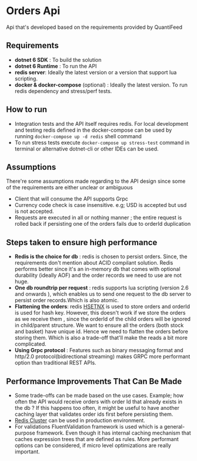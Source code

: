 # Orders Api

Api that's developed based on the requirements provided by QuantiFeed

## Requirements

* **dotnet 6 SDK** : To build the solution
* **dotnet 6 Runtime** : To run the API
* **redis server**: Ideally the latest version or a version that support lua scripting.
* **docker & docker-compose** (optional) : Ideally the latest version. To run redis dependency and stress/perf tests.

## How to run
* Integration tests and the API itself requires redis. For local development and testing redis defined in the docker-compose can be used by running  `docker-compose up -d redis` shell command
* To run stress tests execute  `docker-compose up stress-test` command in terminal or alternative dotnet-cli or other IDEs can be used.

## Assumptions
There're some assumptions made regarding to the API design since some of the requirements are either unclear or ambiguous

* Client that will consume the API supports Grpc
* Currency code check is case insensitive. e.g;  USD is accepted but usd is not accepted.
* Requests are executed in all or nothing manner ; the entire request is rolled back if persisting one of the orders fails due to orderId duplication

## Steps taken to ensure high performance
* **Redis is the choice for db**  : redis is chosen to persist orders. Since, the requirements don't mention about ACID compilant solution. Redis performs better since it's an in-memory db that comes with optional durability (ideally AOF) and the order records we need to use are not huge.
* **One db roundtrip per request** : redis supports lua scripting (version 2.6 and onwards ), which enables us to send one request to the db server to persist order records.Which is also atomic.
* **Flattening the orders**: redis [HSETNX](https://redis.io/commands/hsetnx/) is used to store orders and orderId is used for hash key. However, this doesn't work if we store the orders as we receive them , since the orderId of the child orders will be ignored in child/parent structure. We want to ensure all the orders (both stock and basket) have unique id. Hence we need to flatten the orders before storing them. Which is also a trade-off that'll make the reads a bit more complicated.
* **Using Grpc protocol** : Features such as binary messaging format and http/2.0 protocol(bidirectional streaming) makes GRPC more performant option than traditional REST APIs.

## Performance Improvements That Can Be Made
* Some trade-offs can be made based on the use cases. Example; how often the API would receive orders with order Id that already exists in the db ? If this happens too often, it might be useful to have another caching layer that validates order ids first before persisting them.
* [Redis Cluster](https://redis.io/docs/manual/scaling/) can be used in production environment.
* For validations FluentValidation framework is used which is a general-purpose framework. Even though it has internal caching mechanism that caches expression trees that are defined as rules. More performant options can be considered, if micro level optimizations are really important.
